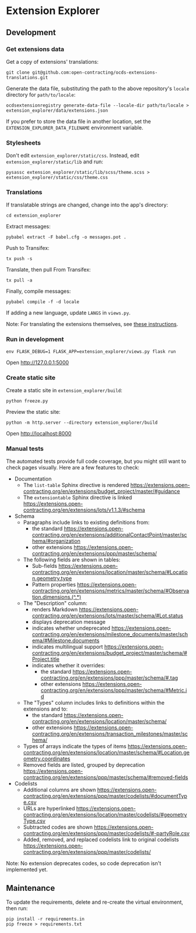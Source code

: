 # Extension Explorer

## Development

### Get extensions data

Get a copy of extensions' translations:

```shell
git clone git@github.com:open-contracting/ocds-extensions-translations.git
```

Generate the data file, substituting the path to the above repository's `locale` directory for `path/to/locale`:

```
ocdsextensionregistry generate-data-file --locale-dir path/to/locale > extension_explorer/data/extensions.json
```

If you prefer to store the data file in another location, set the `EXTENSION_EXPLORER_DATA_FILENAME` environment variable.

### Stylesheets

Don't edit `extension_explorer/static/css`. Instead, edit `extension_explorer/static/lib` and run:

    pysassc extension_explorer/static/lib/scss/theme.scss > extension_explorer/static/css/theme.css

### Translations

If translatable strings are changed, change into the app's directory:

```shell
cd extension_explorer
```

Extract messages:

```shell
pybabel extract -F babel.cfg -o messages.pot .
```

Push to Transifex:

```shell
tx push -s
```

Translate, then pull From Transifex:

```shell
tx pull -a
```

Finally, compile messages:

```shell
pybabel compile -f -d locale
```

If adding a new language, update `LANGS` in `views.py`.

Note: For translating the extensions themselves, see [these instructions](https://ocdsextensionregistry.readthedocs.io/en/latest/translation.html).

### Run in development

```
env FLASK_DEBUG=1 FLASK_APP=extension_explorer/views.py flask run
```

Open <http://127.0.0.1:5000>

### Create static site

Create a static site in `extension_explorer/build`:

```shell
python freeze.py
```

Preview the static site:

```shell
python -m http.server --directory extension_explorer/build
```

Open <http://localhost:8000>

### Manual tests

The automated tests provide full code coverage, but you might still want to check pages visually. Here are a few features to check:

* Documentation
  * The `list-table` Sphinx directive is rendered <https://extensions.open-contracting.org/en/extensions/budget_project/master/#guidance>
  * The `extensiontable` Sphinx directive is linked <https://extensions.open-contracting.org/en/extensions/lots/v1.1.3/#schema>
* Schema
  * Paragraphs include links to existing definitions from:
    * the standard <https://extensions.open-contracting.org/en/extensions/additionalContactPoint/master/schema/#organization>
    * other extensions <https://extensions.open-contracting.org/en/extensions/ppp/master/schema/>
  * The following fields are shown in tables:
    * Sub-fields <https://extensions.open-contracting.org/en/extensions/location/master/schema/#Location.geometry.type>
    * Pattern properties <https://extensions.open-contracting.org/en/extensions/metrics/master/schema/#Observation.dimensions.(^.*)>
  * The "Description" column:
    * renders Markdown <https://extensions.open-contracting.org/en/extensions/lots/master/schema/#Lot.status>
    * displays deprecation message
    * indicates whether undeprecated <https://extensions.open-contracting.org/en/extensions/milestone_documents/master/schema/#Milestone.documents>
    * indicates multilingual support <https://extensions.open-contracting.org/en/extensions/budget_project/master/schema/#Project.title>
    * indicates whether it overrides:
      * the standard <https://extensions.open-contracting.org/en/extensions/ppp/master/schema/#.tag>
      * other extensions <https://extensions.open-contracting.org/en/extensions/ppp/master/schema/#Metric.id>
  * The "Types" column includes links to definitions within the extensions and to:
    * the standard <https://extensions.open-contracting.org/en/extensions/location/master/schema/>
    * other extensions <https://extensions.open-contracting.org/en/extensions/transaction_milestones/master/schema/>
  * Types of arrays indicate the types of items <https://extensions.open-contracting.org/en/extensions/location/master/schema/#Location.geometry.coordinates>
  * Removed fields are listed, grouped by deprecation <https://extensions.open-contracting.org/en/extensions/ppp/master/schema/#removed-fields>
* Codelists
  * Additional columns are shown <https://extensions.open-contracting.org/en/extensions/ppp/master/codelists/#documentType.csv>
  * URLs are hyperlinked <https://extensions.open-contracting.org/en/extensions/location/master/codelists/#geometryType.csv>
  * Subtracted codes are shown <https://extensions.open-contracting.org/en/extensions/ppp/master/codelists/#-partyRole.csv>
  * Added, removed, and replaced codelists link to original codelists <https://extensions.open-contracting.org/en/extensions/ppp/master/codelists/>

Note: No extension deprecates codes, so code deprecation isn't implemented yet.

## Maintenance

To update the requirements, delete and re-create the virtual environment, then run:

```shell
pip install -r requirements.in
pip freeze > requirements.txt
```
